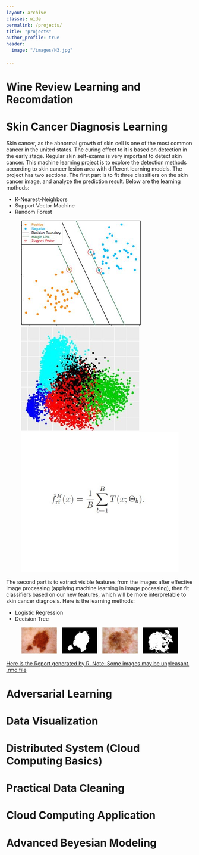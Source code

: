 ```yaml
---
layout: archive
classes: wide
permalink: /projects/
title: "projects"
author_profile: true
header:
  image: "/images/H3.jpg"	

---
```




# Wine Review Learning and Recomdation



# Skin Cancer Diagnosis Learning

Skin cancer, as the abnormal growth of skin cell is one of the most common cancer in the united states. The curing effect to
it is based on detection in the early stage. Regular skin self-exams is very important to detect skin cancer. This machine learning project is to explore the detection methods according to skin cancer lesion area with different learning models. The project has two sections. The first part is to fit three classifiers on the skin cancer image, and analyze the prediction result. Below are the learning mothods:  

- K-Nearest-Neighbors
- Support Vector Machine
- Random Forest

<figure class="three">
    <a href="/images/SVM.JPG"><img src="/images/SVM.JPG"></a>
    <a href="/images/K_means.JPG"><img src="/images/K_means.JPG"></a> 
    <a href="/images/RF.jpg"><img src="/images/RF.jpg"></a>   
</figure>

The second part is to extract visible features from the images after effective image processing (applying machine learning in image pocessing), then fit classifiers based on our new features, which will be more interpretable to skin cancer diagnosis. Here is the learning methods:

- Logistic Regression
- Decision Tree

<figure>
    <a href="/images/ImageProcessing1.jpg"><img src="/images/ImageProcessing1.jpg"></a>
</figure>


[Here is the Report generated by R. Note: Some images may be unpleasant.](https://drive.google.com/file/d/1yZrh0ZR8NWFlz5fXWPxLllwuMYU7XOZm/view?usp=sharing)
[.rmd file](https://drive.google.com/file/d/1-K-sLj7PdQRG9mV4BfWw3Bt1JSgzy_xZ/view?usp=sharing)


# Adversarial Learning


# Data Visualization

# Distributed System (Cloud Computing Basics)

# Practical Data Cleaning

# Cloud Computing Application

# Advanced Beyesian Modeling

